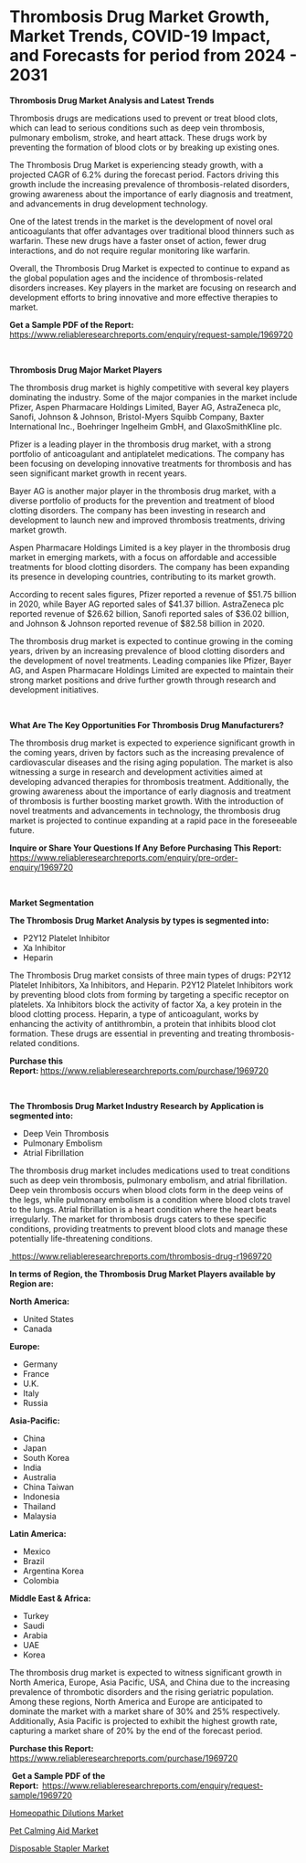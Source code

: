 <p><h1>Thrombosis Drug Market Growth, Market Trends, COVID-19 Impact, and Forecasts for period from 2024 - 2031</h1></p><p><strong>Thrombosis Drug Market Analysis and Latest Trends</strong></p>
<p><p>Thrombosis drugs are medications used to prevent or treat blood clots, which can lead to serious conditions such as deep vein thrombosis, pulmonary embolism, stroke, and heart attack. These drugs work by preventing the formation of blood clots or by breaking up existing ones.</p><p>The Thrombosis Drug Market is experiencing steady growth, with a projected CAGR of 6.2% during the forecast period. Factors driving this growth include the increasing prevalence of thrombosis-related disorders, growing awareness about the importance of early diagnosis and treatment, and advancements in drug development technology.</p><p>One of the latest trends in the market is the development of novel oral anticoagulants that offer advantages over traditional blood thinners such as warfarin. These new drugs have a faster onset of action, fewer drug interactions, and do not require regular monitoring like warfarin.</p><p>Overall, the Thrombosis Drug Market is expected to continue to expand as the global population ages and the incidence of thrombosis-related disorders increases. Key players in the market are focusing on research and development efforts to bring innovative and more effective therapies to market.</p></p>
<p><strong>Get a Sample PDF of the Report:&nbsp;</strong> <a href="https://www.reliableresearchreports.com/enquiry/request-sample/1969720">https://www.reliableresearchreports.com/enquiry/request-sample/1969720</a></p>
<p>&nbsp;</p>
<p><strong>Thrombosis Drug Major Market Players</strong></p>
<p><p>The thrombosis drug market is highly competitive with several key players dominating the industry. Some of the major companies in the market include Pfizer, Aspen Pharmacare Holdings Limited, Bayer AG, AstraZeneca plc, Sanofi, Johnson & Johnson, Bristol-Myers Squibb Company, Baxter International Inc., Boehringer Ingelheim GmbH, and GlaxoSmithKline plc.</p><p>Pfizer is a leading player in the thrombosis drug market, with a strong portfolio of anticoagulant and antiplatelet medications. The company has been focusing on developing innovative treatments for thrombosis and has seen significant market growth in recent years.</p><p>Bayer AG is another major player in the thrombosis drug market, with a diverse portfolio of products for the prevention and treatment of blood clotting disorders. The company has been investing in research and development to launch new and improved thrombosis treatments, driving market growth.</p><p>Aspen Pharmacare Holdings Limited is a key player in the thrombosis drug market in emerging markets, with a focus on affordable and accessible treatments for blood clotting disorders. The company has been expanding its presence in developing countries, contributing to its market growth.</p><p>According to recent sales figures, Pfizer reported a revenue of $51.75 billion in 2020, while Bayer AG reported sales of $41.37 billion. AstraZeneca plc reported revenue of $26.62 billion, Sanofi reported sales of $36.02 billion, and Johnson & Johnson reported revenue of $82.58 billion in 2020.</p><p>The thrombosis drug market is expected to continue growing in the coming years, driven by an increasing prevalence of blood clotting disorders and the development of novel treatments. Leading companies like Pfizer, Bayer AG, and Aspen Pharmacare Holdings Limited are expected to maintain their strong market positions and drive further growth through research and development initiatives.</p></p>
<p>&nbsp;</p>
<p><strong>What Are The Key Opportunities For Thrombosis Drug Manufacturers?</strong></p>
<p><p>The thrombosis drug market is expected to experience significant growth in the coming years, driven by factors such as the increasing prevalence of cardiovascular diseases and the rising aging population. The market is also witnessing a surge in research and development activities aimed at developing advanced therapies for thrombosis treatment. Additionally, the growing awareness about the importance of early diagnosis and treatment of thrombosis is further boosting market growth. With the introduction of novel treatments and advancements in technology, the thrombosis drug market is projected to continue expanding at a rapid pace in the foreseeable future.</p></p>
<p><strong>Inquire or Share Your Questions If Any Before Purchasing This Report:</strong> <a href="https://www.reliableresearchreports.com/enquiry/pre-order-enquiry/1969720">https://www.reliableresearchreports.com/enquiry/pre-order-enquiry/1969720</a></p>
<p>&nbsp;</p>
<p><strong>Market Segmentation</strong></p>
<p><strong>The Thrombosis Drug Market Analysis by types is segmented into:</strong></p>
<p><ul><li>P2Y12 Platelet Inhibitor</li><li>Xa Inhibitor</li><li>Heparin</li></ul></p>
<p><p>The Thrombosis Drug market consists of three main types of drugs: P2Y12 Platelet Inhibitors, Xa Inhibitors, and Heparin. P2Y12 Platelet Inhibitors work by preventing blood clots from forming by targeting a specific receptor on platelets. Xa Inhibitors block the activity of factor Xa, a key protein in the blood clotting process. Heparin, a type of anticoagulant, works by enhancing the activity of antithrombin, a protein that inhibits blood clot formation. These drugs are essential in preventing and treating thrombosis-related conditions.</p></p>
<p><strong>Purchase this Report:&nbsp;</strong><a href="https://www.reliableresearchreports.com/purchase/1969720">https://www.reliableresearchreports.com/purchase/1969720</a></p>
<p>&nbsp;</p>
<p><strong>The Thrombosis Drug Market Industry Research by Application is segmented into:</strong></p>
<p><ul><li>Deep Vein Thrombosis</li><li>Pulmonary Embolism</li><li>Atrial Fibrillation</li></ul></p>
<p><p>The thrombosis drug market includes medications used to treat conditions such as deep vein thrombosis, pulmonary embolism, and atrial fibrillation. Deep vein thrombosis occurs when blood clots form in the deep veins of the legs, while pulmonary embolism is a condition where blood clots travel to the lungs. Atrial fibrillation is a heart condition where the heart beats irregularly. The market for thrombosis drugs caters to these specific conditions, providing treatments to prevent blood clots and manage these potentially life-threatening conditions.</p></p>
<p><a href="https://www.reliableresearchreports.com/thrombosis-drug-r1969720">&nbsp;https://www.reliableresearchreports.com/thrombosis-drug-r1969720</a></p>
<p><strong>In terms of Region, the Thrombosis Drug Market Players available by Region are:</strong></p>
<p>
    <p> <strong> North America: </strong>
        <ul>
            <li>United States</li>
            <li>Canada</li>
        </ul>
        </p> 
    <p> <strong> Europe: </strong>
        <ul>
            <li>Germany</li>
            <li>France</li>
            <li>U.K.</li>
            <li>Italy</li>
            <li>Russia</li>
        </ul>
        </p> 
    <p> <strong> Asia-Pacific: </strong>
        <ul>
            <li>China</li>
            <li>Japan</li>
            <li>South Korea</li>
            <li>India</li>
            <li>Australia</li>
            <li>China Taiwan</li>
            <li>Indonesia</li>
            <li>Thailand</li>
            <li>Malaysia</li>
        </ul>
        </p> 
    <p> <strong> Latin America: </strong>
        <ul>
            <li>Mexico</li>
            <li>Brazil</li>
            <li>Argentina Korea</li>
            <li>Colombia</li>
        </ul>
        </p> 
    <p> <strong> Middle East & Africa: </strong>
        <ul>
            <li>Turkey</li>
            <li>Saudi</li>
            <li>Arabia</li>
            <li>UAE</li>
            <li>Korea</li>
        </ul>
    </p>
    </p>
<p><p>The thrombosis drug market is expected to witness significant growth in North America, Europe, Asia Pacific, USA, and China due to the increasing prevalence of thrombotic disorders and the rising geriatric population. Among these regions, North America and Europe are anticipated to dominate the market with a market share of 30% and 25% respectively. Additionally, Asia Pacific is projected to exhibit the highest growth rate, capturing a market share of 20% by the end of the forecast period.</p></p>
<p><strong>Purchase this Report: </strong><a href="https://www.reliableresearchreports.com/purchase/1969720">https://www.reliableresearchreports.com/purchase/1969720</a></p>
<p>&nbsp;<strong>Get a Sample PDF of the Report:&nbsp;&nbsp;</strong><a href="https://www.reliableresearchreports.com/enquiry/request-sample/1969720">https://www.reliableresearchreports.com/enquiry/request-sample/1969720</a></p>
<p><strong></strong></p>
<p><p><a href="https://github.com/seekum/Market-Research-Report-List-2/blob/main/homeopathic-dilutions-market.md">Homeopathic Dilutions Market</a></p><p><a href="https://github.com/timeliteaut/Market-Research-Report-List-2/blob/main/pet-calming-aid-market.md">Pet Calming Aid Market</a></p><p><a href="https://github.com/nancykennedykellievqfqt2/Market-Research-Report-List-2/blob/main/disposable-stapler-market.md">Disposable Stapler Market</a></p></p>